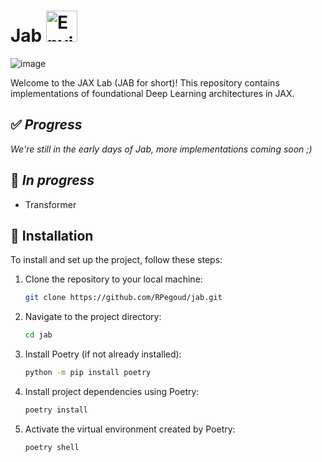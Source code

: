# Jab <img src='https://upload.wikimedia.org/wikipedia/commons/8/86/Google_JAX_logo.svg' alt="Environment" width="50" />

![image](https://github.com/RPegoud/jab/assets/60786847/896e0655-b102-4e96-8d83-edb74b50ab81)

Welcome to the JAX Lab (JAB for short)! This repository contains implementations of foundational Deep Learning architectures in JAX.

## ✅ ***Progress***

*We're still in the early days of Jab, more implementations coming soon ;)*

## 🚀 ***In progress***

* Transformer

## 💾 Installation

To install and set up the project, follow these steps:

1. Clone the repository to your local machine:

   ```bash
   git clone https://github.com/RPegoud/jab.git
   ```

2. Navigate to the project directory:

   ```bash
   cd jab
   ```

3. Install Poetry (if not already installed):

   ```bash
   python -m pip install poetry
   ```

4. Install project dependencies using Poetry:

   ```bash
   poetry install
   ```

5. Activate the virtual environment created by Poetry:

   ```bash
   poetry shell
   ```
